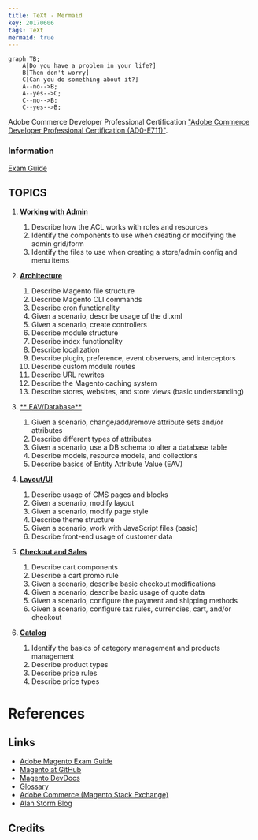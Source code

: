 ```yaml
---
title: TeXt - Mermaid
key: 20170606
tags: TeXt
mermaid: true
---
```


```mermaid
graph TB;
    A[Do you have a problem in your life?]
    B[Then don't worry]
    C[Can you do something about it?]
    A--no-->B;
    A--yes-->C;
    C--no-->B;
    C--yes-->B;
```
Adobe Commerce Developer Professional Certification  ["Adobe Commerce Developer Professional Certification (AD0-E711)"](https://spark.adobe.com/page/saM506xrYKi0p/).


### Information
[Exam Guide](https://spark.adobe.com/page/WBhc2rZlIxtWC/)


## TOPICS

1. [**Working with Admin**](01-Arquitetura-e-customizacao.md)
   1. Describe how the ACL works with roles and resources 
   2. Identify the components to use when creating or modifying the admin grid/form 
   3. Identify the files to use when creating a store/admin config and menu items

2. [**Architecture**](02-Processamento-do-fluxo-de-requisicao.md)
    1. Describe Magento file structure 
    2. Describe Magento CLI commands 
    3. Describe cron functionality
    4. Given a scenario, describe usage of the di.xml
    5. Given a scenario, create controllers
    6. Describe module structure
    7. Describe index functionality
    8. Describe localization
    9. Describe plugin, preference, event observers, and interceptors
    10. Describe custom module routes
    11. Describe URL rewrites
    12. Describe the Magento caching system
    13. Describe stores, websites, and store views (basic understanding)

3. [** EAV/Database**](03-Personalizando-a-UI.md)
    1. Given a scenario, change/add/remove attribute sets and/or attributes
    2. Describe different types of attributes
    3. Given a scenario, use a DB schema to alter a database table 
    4. Describe models, resource models, and collections
    5. Describe basics of Entity Attribute Value (EAV)

4. [**Layout/UI**](04-Trabalhando-com-banco-de-dados.md)
    1. Describe usage of CMS pages and blocks 
    2. Given a scenario, modify layout
    3. Given a scenario, modify page style
    4. Describe theme structure
    5. Given a scenario, work with JavaScript files (basic)
    6. Describe front-end usage of customer data

5. [**Checkout and Sales**](05-Desenvolvendo-com-o-Adminhtml.md)
    1. Describe cart components 
    2. Describe a cart promo rule
    3. Given a scenario, describe basic checkout modifications
    4. Given a scenario, describe basic usage of quote data
    5. Given a scenario, configure the payment and shipping methods
    6. Given a scenario, configure tax rules, currencies, cart, and/or checkout

6. [**Catalog**](06-Personalizacao-da-logica-de-negocios.md)
    1. Identify the basics of category management and products management
    2. Describe product types
    3. Describe price rules
    4. Describe price types

# References
## Links
- [Adobe Magento Exam Guide](https://spark.adobe.com/page/WBhc2rZlIxtWC/)
- [Magento at GitHub](https://github.com/magento/magento2/tree/2.4.3)
- [Magento DevDocs](https://devdocs.magento.com/)
- [Glossary](https://glossary.magento.com/)
- [Adobe Commerce (Magento Stack Exchange)](https://magento.stackexchange.com/questions)
- [Alan Storm Blog](https://alanstorm.com/category/magento-2/)

## Credits